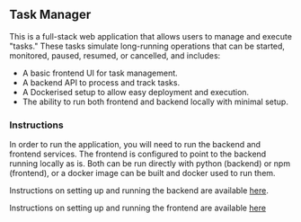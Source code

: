## **Task Manager**

This is a full-stack web application that allows users to manage and execute "tasks." These tasks simulate long-running operations that can be started, monitored, paused, resumed, or cancelled, and includes:

- A basic frontend UI for task management.
- A backend API to process and track tasks.
- A Dockerised setup to allow easy deployment and execution.
- The ability to run both frontend and backend locally with minimal setup.

### Instructions

In order to run the application, you will need to run the backend and frontend services. The frontend is configured to point to the backend running locally as is. Both can be run directly with python (backend) or npm (frontend), or a docker image can be built and docker used to run them.


Instructions on setting up and running the backend are available [here](./backend/README.md).

Instructions on setting up and running the frontend are available [here](./frontend/README.md)

